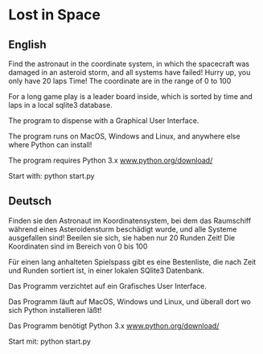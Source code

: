 Lost in Space
=============

English
-------

Find the astronaut in the coordinate system,
in which the spacecraft was damaged in an asteroid storm,
and all systems have failed!
Hurry up, you only have 20 laps Time!
The coordinate are in the range of 0 to 100

For a long game play is a leader board inside, which is sorted by time
and laps in a local sqlite3 database.

The program to dispense with a Graphical User Interface.

The program runs on MacOS, Windows and Linux,
and anywhere else where Python can install!

The program requires Python 3.x www.python.org/download/

Start with:
python start.py

Deutsch
-------

Finden sie den Astronaut im Koordinatensystem,
bei dem das Raumschiff während eines Asteroidensturm beschädigt wurde,
und alle Systeme ausgefallen sind!
Beeilen sie sich, sie haben nur 20 Runden Zeit!
Die Koordinaten sind im Bereich von 0 bis 100

Für einen lang anhalteten Spielspass gibt es eine Bestenliste,
die nach Zeit und Runden sortiert ist,
in einer lokalen SQlite3 Datenbank.

Das Programm verzichtet auf ein Grafisches User Interface.

Das Programm läuft auf MacOS, Windows und Linux,
und überall dort wo sich Python installieren läßt!

Das Programm benötigt Python 3.x www.python.org/download/ 

Start mit: 
python start.py
